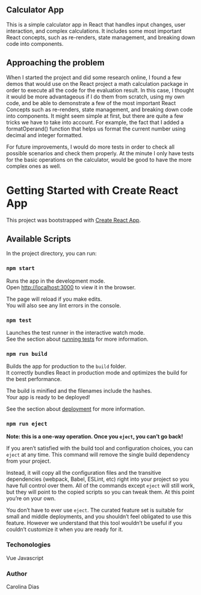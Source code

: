 ## Calculator App

This is a simple calculator app in React that handles input changes, user interaction, and complex calculations. It includes some most important React concepts, 
such as re-renders, state management, and breaking down code into components.

## Approaching the problem 

When I started the project and did some research online, I found a few demos that would use on the React project a math 
calculation package in order to execute all the code for the evaluation result. In this case, I thought it would be more advantageous 
if I do them from scratch, using my own code, and be able to demonstrate a few of the most important React Concepts such as re-renders, 
state management, and breaking down code into components. It might seem simple at first, but there are quite a few tricks we have to take into account. 
For example, the fact that I added a formatOperand() function that helps us format the current number using decimal and integer formatted.

For future improvements, I would do more tests in order to check all possible scenarios and check them properly. 
At the minute I only have tests for the basic operations on the calculator, would be good to have the more complex ones as well.

# Getting Started with Create React App

This project was bootstrapped with [Create React App](https://github.com/facebook/create-react-app).

## Available Scripts

In the project directory, you can run:

### `npm start`

Runs the app in the development mode.\
Open [http://localhost:3000](http://localhost:3000) to view it in the browser.

The page will reload if you make edits.\
You will also see any lint errors in the console.

### `npm test`

Launches the test runner in the interactive watch mode.\
See the section about [running tests](https://facebook.github.io/create-react-app/docs/running-tests) for more information.

### `npm run build`

Builds the app for production to the `build` folder.\
It correctly bundles React in production mode and optimizes the build for the best performance.

The build is minified and the filenames include the hashes.\
Your app is ready to be deployed!

See the section about [deployment](https://facebook.github.io/create-react-app/docs/deployment) for more information.

### `npm run eject`

**Note: this is a one-way operation. Once you `eject`, you can’t go back!**

If you aren’t satisfied with the build tool and configuration choices, you can `eject` at any time. This command will remove the single build dependency from your project.

Instead, it will copy all the configuration files and the transitive dependencies (webpack, Babel, ESLint, etc) right into your project so you have full control over them. All of the commands except `eject` will still work, but they will point to the copied scripts so you can tweak them. At this point you’re on your own.

You don’t have to ever use `eject`. The curated feature set is suitable for small and middle deployments, and you shouldn’t feel obligated to use this feature. However we understand that this tool wouldn’t be useful if you couldn’t customize it when you are ready for it.
### Techonologies

Vue
Javascript

### Author

Carolina Dias